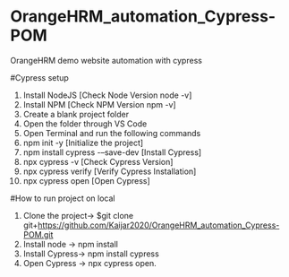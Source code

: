 # OrangeHRM_automation_Cypress-POM
OrangeHRM demo website automation with cypress

#Cypress setup

1. Install NodeJS [Check Node Version node -v]
2. Install NPM [Check NPM Version npm -v]
3. Create a blank project folder
4. Open the folder through VS Code
5. Open Terminal and run the following commands
6. npm init -y [Initialize the project]
7. npm install cypress -–save-dev [Install Cypress]
8. npx  cypress -v [Check Cypress Version]
9. npx cypress verify [Verify Cypress Installation]
10. npx cypress open [Open Cypress]

#How to run project on local
1. Clone the project->  $git clone git+https://github.com/Kaijar2020/OrangeHRM_automation_Cypress-POM.git
2. Install node -> npm install
3. Install Cypress-> npm install cypress
4. Open Cypress -> npx cypress open.
